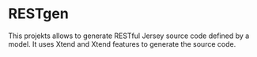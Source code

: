 RESTgen
=======

This projekts allows to generate RESTful Jersey source code defined by a model. It uses Xtend and Xtend features to generate the source code. 
